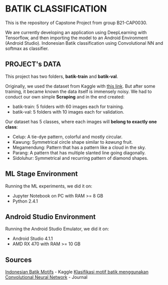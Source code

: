 # BATIK CLASSIFICATION
This is the repository of Capstone Project from group B21-CAP0030.

We are currently developing an application using DeepLearning with Tensorflow, and then importing the model to an Android Environment (Android Studio).
Indonesian Batik classification using Convolutional NN and softmax as classifier.

## PROJECT's DATA
This project has two folders, **batik-train** and **batik-val**.

Originally, we used the dataset from Kaggle with [this link](https://www.kaggle.com/dionisiusdh/indonesian-batik-motifs).
But after some training, it became known the data itself is immensely noisy. We had to conduct our own simple **Scraping** and in the end created:
* batik-train: 5 folders with 60 images each for training.
* batik-val: 5 folders with 10 images each for validation.

Our dataset has 5 classes, where each images will **belong to exactly one class**:
* Celup: A tie-dye pattern, colorful and mostly circular.
* Kawung: Symmetrical circle shape similar to _kawung_ fruit.
* Megamendung: Pattern that has a pattern like a cloud in the sky.
* Parang: A pattern that has multiple slanted line going diagonally.
* Sidoluhur: Symmetrical and recurring pattern of diamond shapes.

## ML Stage Environment
Running the ML experiments, we did it on:
* Jupyter Notebook on PC with RAM >= 8 GB
* Python 2.4.1

## Android Studio Environment
Running the Android Studio Emulator, we did it on:
* Android Studio 4.1.1
* AMD RX 470 with RAM >= 10 GB

## Sources
[Indonesian Batik Motifs](https://www.kaggle.com/dionisiusdh/indonesian-batik-motifs) - Kaggle
[Klasifikasi motif batik menggunakan Convolutional Neural Network](http://lenteradua.net/jurnal/index.php/jnanaloka/article/view/2) - Journal

